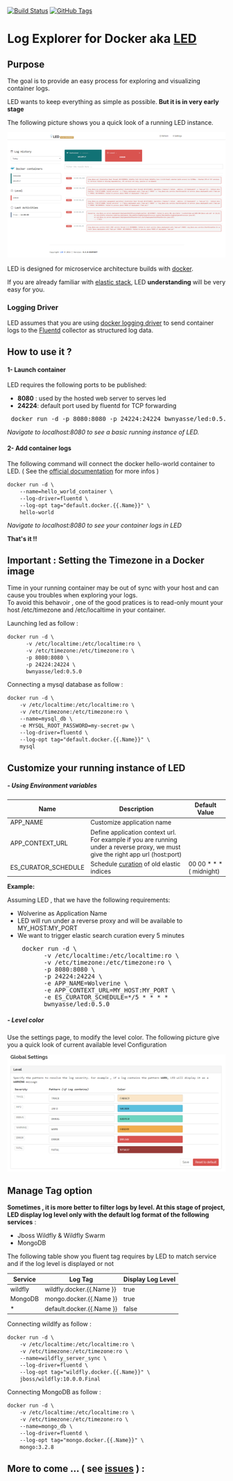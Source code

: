 [![Build Status](https://travis-ci.org/bwnyasse/led.svg?branch=master)](https://travis-ci.org/bwnyasse/led)
[![GitHub Tags](https://img.shields.io/github/tag/bwnyasse/led.svg)](https://github.com/bwnyasse/led)

# Log Explorer for Docker aka  **[LED](https://hub.docker.com/r/bwnyasse/fluentd-led/)**

## Purpose

The goal is to provide an easy process for exploring and visualizing container logs.

LED wants to keep everything as simple as possible. **But it is in very early stage**

The following picture shows you a quick look of a running LED instance.

![](doc/current_v0.4.png?raw=true)

LED is designed for microservice architecture builds with [docker](https://www.docker.com/).

If you are already familiar with [elastic stack](https://www.elastic.co/fr/webinars/introduction-elk-stack),
LED **understanding** will be very easy for you.

### Logging Driver

LED assumes that you are using [docker logging driver](https://docs.docker.com/engine/admin/logging/fluentd/) to send container logs to the [Fluentd](http://www.fluentd.org/) collector as structured log data.


## How to use it ?

#### 1- Launch container

LED requires the following ports to be published:

 - **8080** : used by the hosted web server to serves led
 - **24224**: default port used by fluentd for TCP forwarding

<pre>
 docker run -d -p 8080:8080 -p 24224:24224 bwnyasse/led:0.5.0
</pre>

*Navigate to localhost:8080 to see a basic running instance of LED.*

#### 2- Add container logs

The following command will connect the docker hello-world container to LED.  ( See the [official documentation](https://docs.docker.com/engine/admin/logging/overview/#/fluentd-options) for more infos )

    docker run -d \
        --name=hello_world_container \
        --log-driver=fluentd \
        --log-opt tag="default.docker.{{.Name}}" \
        hello-world

*Navigate to localhost:8080 to see your container logs in LED*

**That's it !!**


## Important : Setting the Timezone in a Docker image

Time in your running container may be out of sync with your host and can cause you troubles when exploring your logs.  
To avoid this behavoir , one of the good pratices is to read-only mount your host /etc/timezone and /etc/localtime in your container.

Launching led as follow :

    docker run -d \
          -v /etc/localtime:/etc/localtime:ro \
          -v /etc/timezone:/etc/timezone:ro \
          -p 8080:8080 \
          -p 24224:24224 \
          bwnyasse/led:0.5.0

Connecting a mysql database as follow :

    docker run -d \
        -v /etc/localtime:/etc/localtime:ro \
        -v /etc/timezone:/etc/timezone:ro \
        --name=mysql_db \
        -e MYSQL_ROOT_PASSWORD=my-secret-pw \
        --log-driver=fluentd \
        --log-opt tag="default.docker.{{.Name}}" \
        mysql

##  Customize your running instance of LED

##### - Using Environment variables

| Name                |        Description                  | Default Value             |
| --------------------|-------------------------------------|---------------------------|
| APP_NAME            |  Customize application name         |                           |
| APP_CONTEXT_URL     |  Define application context url. For example if you are running under a reverse proxy, we must give the right app url (host:port)   |                           |
| ES_CURATOR_SCHEDULE |  Schedule [curation](https://www.elastic.co/guide/en/elasticsearch/client/curator/current/about.html) of old elastic indices         | 00 00 \* \* \* ( midnight)|

**Example:**

Assuming LED , that we have the following requirements:
- Wolverine as Application Name
- LED will run under a reverse proxy and will be available to MY_HOST:MY_PORT
- We want to trigger elastic search curation every 5 minutes

<pre>
    docker run -d \
          -v /etc/localtime:/etc/localtime:ro \
          -v /etc/timezone:/etc/timezone:ro \
          -p 8080:8080 \
          -p 24224:24224 \
          -e APP_NAME=Wolverine \
          -e APP_CONTEXT_URL=MY_HOST:MY_PORT \
          -e ES_CURATOR_SCHEDULE=*/5 * * * * 
          bwnyasse/led:0.5.0
</pre>

##### - Level color

Use the settings page, to modify the level color. The following picture give you a quick look of current available level Configuration

![](doc/settings_1.png?raw=true)

##  Manage Tag option

**Sometimes , it is more better to filter logs by level. At this stage of project, LED display log level only with the default log format of the following services** :

  - Jboss Wildfly & Wildfly Swarm
  - MongoDB

The following table show you fluent tag requires by LED to match service and if the log level is displayed or not


| Service     |    Log Tag                    |  Display Log Level |
| ------------|-------------------------------|--------------------|
| wildfly     |    wildfly.docker.{{.Name }}  |      true          |
| MongoDB     |    mongo.docker.{{.Name }}    |      true          |
|   *         |    default.docker.{{.Name }}  |      false         |   

Connecting wildlfy as follow :

    docker run -d \
        -v /etc/localtime:/etc/localtime:ro \
        -v /etc/timezone:/etc/timezone:ro \
        --name=wildfly_server_sync \
        --log-driver=fluentd \
        --log-opt tag="wildfly.docker.{{.Name}}" \
        jboss/wildfly:10.0.0.Final

Connecting MongoDB as follow :

    docker run -d \
        -v /etc/localtime:/etc/localtime:ro \
        -v /etc/timezone:/etc/timezone:ro \
        --name=mongo_db \
        --log-driver=fluentd \
        --log-opt tag="mongo.docker.{{.Name}}" \
        mongo:3.2.8


## More to come ... ( see [issues](https://github.com/bwnyasse/led/issues) ) :
